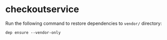 # checkoutservice

Run the following command to restore dependencies to `vendor/` directory:

    dep ensure --vendor-only
 
